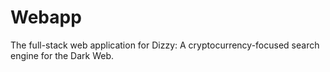 # Webapp

The full-stack web application for Dizzy: A cryptocurrency-focused search engine for the Dark Web.
